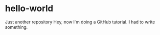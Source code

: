 # hello-world
Just another repository
Hey, now I'm doing a GitHub tutorial.
I had to write something.
